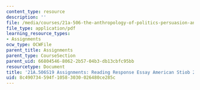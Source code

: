```yaml
---
content_type: resource
description: ''
file: /media/courses/21a-506-the-anthropology-of-politics-persuasion-and-power-spring-2019/8c490734594f10583030026480ce285c_MIT21A_506S19_Sec3Mod1Respons3.pdf
file_type: application/pdf
learning_resource_types:
- Assignments
ocw_type: OCWFile
parent_title: Assignments
parent_type: CourseSection
parent_uid: 66804546-8062-2b57-04b3-db13cbfc95bb
resourcetype: Document
title: '21A.506S19 Assignments: Reading Response Essay American Stiob 2'
uid: 8c490734-594f-1058-3030-026480ce285c
---
```


